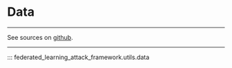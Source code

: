 # Data

----
See sources on [github](https://github.com/cmolinier-phd/federated-learning-attack-framework/blob/main/federated_learning_attack_framework/utils/data.py).

----

::: federated_learning_attack_framework.utils.data 